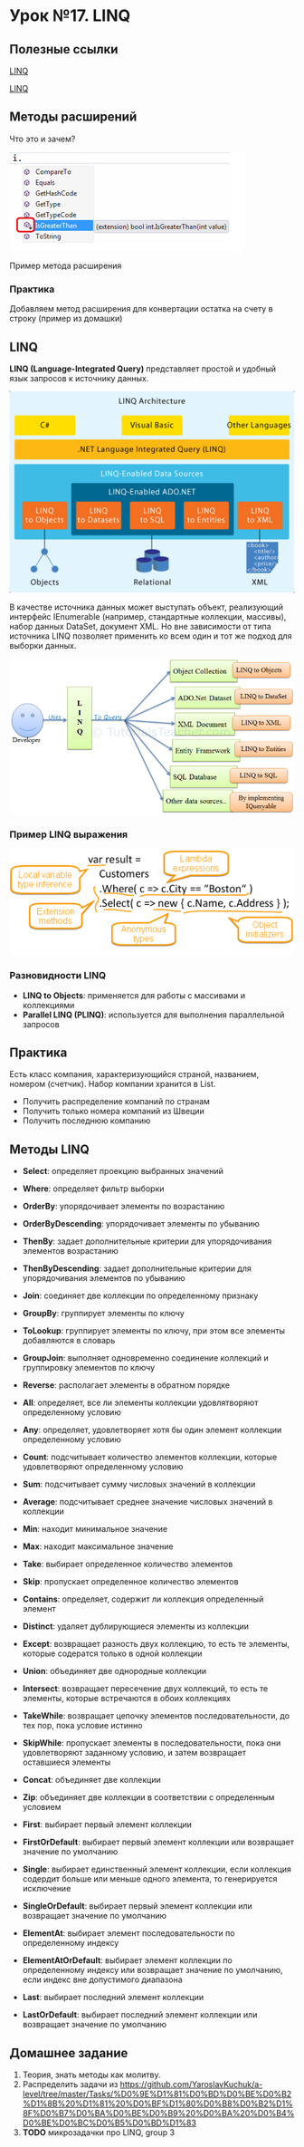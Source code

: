 # Урок №17. LINQ

## Полезные ссылки

[LINQ](https://metanit.com/sharp/tutorial/15.1.php)

[LINQ](https://msdn.microsoft.com/ru-ru/library/bb397676(v=vs.120).aspx)

## Методы расширений

Что это и зачем?

![Extension method](/Module-3/images/extension-example.png)

Пример метода расширения

### Практика

Добавляем метод расширения для конвертации остатка на счету в строку (пример из домашки)


## LINQ

**LINQ (Language-Integrated Query)** представляет простой и удобный язык запросов к источнику данных. 

![LINQ architecture](/Module-3/images/linq-architecture.png)

В качестве источника данных может выступать объект, реализующий интерфейс IEnumerable (например, стандартные 
коллекции, массивы), набор данных DataSet, документ XML. Но вне зависимости от типа источника LINQ 
позволяет применить ко всем один и тот же подход для выборки данных.

![Разновидности LINQ](/Module-3/images/linq.png)

### Пример LINQ выражения

![Выражение LINQ](/Module-3/images/linq-statement.png)

### Разновидности LINQ

* **LINQ to Objects**: применяется для работы с массивами и коллекциями
* **Parallel LINQ (PLINQ)**: используется для выполнения параллельной запросов

## Практика

Есть класс компания, характеризующийся страной, названием, номером (счетчик). Набор компании хранится в 
List<Company>.

* Получить распределение компаний по странам
* Получить только номера компаний из Швеции
* Получить последнюю компанию

## Методы LINQ

* **Select**: определяет проекцию выбранных значений

* **Where**: определяет фильтр выборки

* **OrderBy**: упорядочивает элементы по возрастанию

* **OrderByDescending**: упорядочивает элементы по убыванию

* **ThenBy**: задает дополнительные критерии для упорядочивания элементов возрастанию

* **ThenByDescending**: задает дополнительные критерии для упорядочивания элементов по убыванию

* **Join**: соединяет две коллекции по определенному признаку

* **GroupBy**: группирует элементы по ключу

* **ToLookup**: группирует элементы по ключу, при этом все элементы добавляются в словарь

* **GroupJoin**: выполняет одновременно соединение коллекций и группировку элементов по ключу

* **Reverse**: располагает элементы в обратном порядке

* **All**: определяет, все ли элементы коллекции удовлятворяют определенному условию

* **Any**: определяет, удовлетворяет хотя бы один элемент коллекции определенному условию

* **Count**: подсчитывает количество элементов коллекции, которые удовлетворяют определенному условию

* **Sum**: подсчитывает сумму числовых значений в коллекции 

* **Average**: подсчитывает cреднее значение числовых значений в коллекции

* **Min**: находит минимальное значение

* **Max**: находит максимальное значение

* **Take**: выбирает определенное количество элементов

* **Skip**: пропускает определенное количество элементов

* **Contains**: определяет, содержит ли коллекция определенный элемент

* **Distinct**: удаляет дублирующиеся элементы из коллекции

* **Except**: возвращает разность двух коллекцию, то есть те элементы, которые содератся только в одной коллекции

* **Union**: объединяет две однородные коллекции

* **Intersect**: возвращает пересечение двух коллекций, то есть те элементы, которые встречаются в обоих коллекциях

* **TakeWhile**: возвращает цепочку элементов последовательности, до тех пор, пока условие истинно

* **SkipWhile**: пропускает элементы в последовательности, пока они удовлетворяют заданному условию, и затем возвращает оставшиеся элементы

* **Concat**: объединяет две коллекции

* **Zip**: объединяет две коллекции в соответствии с определенным условием

* **First**: выбирает первый элемент коллекции

* **FirstOrDefault**: выбирает первый элемент коллекции или возвращает значение по умолчанию

* **Single**: выбирает единственный элемент коллекции, если коллекция содердит больше или меньше одного элемента, то генерируется исключение

* **SingleOrDefault**: выбирает первый элемент коллекции или возвращает значение по умолчанию

* **ElementAt**: выбирает элемент последовательности по определенному индексу

* **ElementAtOrDefault**: выбирает элемент коллекции по определенному индексу или возвращает значение по умолчанию, если индекс вне допустимого диапазона

* **Last**: выбирает последний элемент коллекции

* **LastOrDefault**: выбирает последний элемент коллекции или возвращает значение по умолчанию

## Домашнее задание

1. Теория, знать методы как молитву.
2. Распределить задачи из https://github.com/YaroslavKuchuk/a-level/tree/master/Tasks/%D0%9E%D1%81%D0%BD%D0%BE%D0%B2%D1%8B%20%D1%81%20%D0%BF%D1%80%D0%B8%D0%B2%D1%8F%D0%B7%D0%BA%D0%BE%D0%B9%20%D0%BA%20%D0%B4%D0%BE%D0%BC%D0%B5%D0%BD%D1%83
3. **TODO** микрозадачки про LINQ, group 3 
